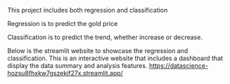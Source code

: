 This project includes both regression and classification

Regression is to predict the gold price

Classification is to predict the trend, whether increase or decrease. 

Below is the streamlit website to showcase the regression and classification. This is an interactive website that includes a dashboard that display the data summary and analysis features. 
https://datascience-hozsu8fhxkw7gszekif27x.streamlit.app/
